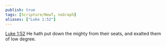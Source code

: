 ```yaml
---
publish: true
tags: [Scripture/NewT, noGraph]
aliases: ["Luke 1:52"]
---
```

[Luke 1:52](https://churchofjesuschrist.org/study/scriptures/nt/luke/1?lang=eng&id=p52#p52) He hath put down the mighty from their seats, and exalted them of low degree.
